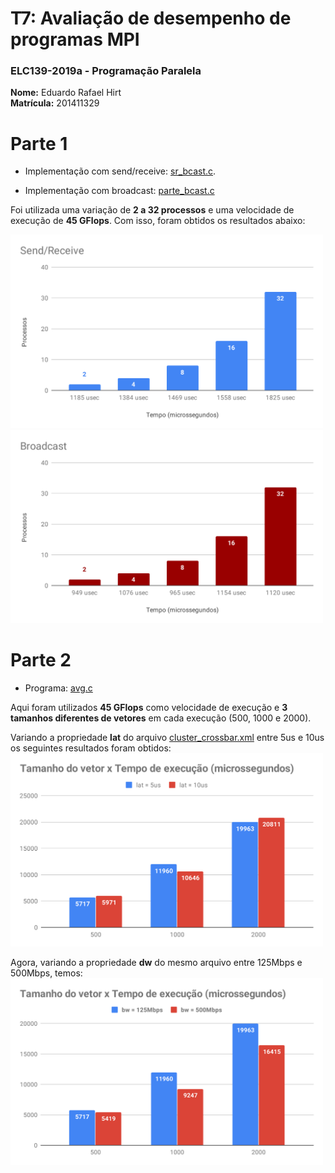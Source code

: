 # T7: Avaliação de desempenho de programas MPI

### ELC139-2019a - Programação Paralela

**Nome:** Eduardo Rafael Hirt <br/>
**Matrícula:** 201411329

# Parte 1

- Implementação com send/receive: [sr_bcast.c](sr_bcast.c).

- Implementação com broadcast: [parte_bcast.c](parte1_bcast.c)

Foi utilizada uma variação de **2 a 32 processos** e uma velocidade de execução de **45 GFlops**. Com isso, foram obtidos os resultados abaixo:

<img src="./graficos/Send_Receive.svg" width="500">
<img src="./graficos/Broadcast .svg" width="500">
</br>

# Parte 2

- Programa: [avg.c](avg.c)

Aqui foram utilizados **45 GFlops** como velocidade de execução e **3 tamanhos diferentes de vetores** em cada execução (500, 1000 e 2000).

Variando a propriedade **lat** do arquivo [cluster_crossbar.xml](cluster_crossbar.xml) entre 5us e 10us os seguintes resultados foram obtidos:
<img src="./graficos/lat.svg" width="500">

Agora, variando a propriedade **dw** do mesmo arquivo entre 125Mbps e 500Mbps, temos:
<img src="./graficos/bw.svg" width="500">
